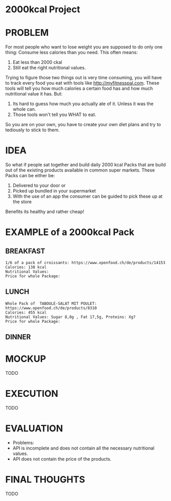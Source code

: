 # 2000kcal Project

# PROBLEM

For most people who want to lose weight you are supposed to do only one thing: Consume less calories than you need. This often means:

1. Eat less than 2000 ckal
2. Still eat the right nutritional values. 

Trying to figure those two things out is very time consuming, you will have to track every food you eat with tools like http://myfitnesspal.com. These tools will tell you how much calories a certain food has and how much nutritional value it has. But:

1. Its hard to guess how much you actually ate of it. Unless it was the whole can. 
2. Those tools won't tell you WHAT to eat. 

So you are on your own, you have to create your own diet plans and try to tediously to stick to them. 

# IDEA

So what if people sat together and build daily 2000 kcal Packs that are build out of the existing products available in common super markets. These Packs can be either be:

1. Delivered to your door or 
2. Picked up bundled in your supermarket
3. With the use of an app the consumer can be guided to pick these up at the store

Benefits its healthy and rather cheap!

# EXAMPLE of a 2000kcal Pack

## BREAKFAST
    1/6 of a pack of croissants: https://www.openfood.ch/de/products/14153 
    Calories: 138 kcal 
    Nutritional Values: 
    Price for whole Package:

## LUNCH 
    Whole Pack of  TABOULÉ-SALAT MIT POULET: https://www.openfood.ch/de/products/8310
    Calories: 455 kcal
    Nutritional Values: Sugar 8,8g , Fat 17,5g, Proteins: Xg? 
    Price for whole Package:

## DINNER

# MOCKUP

TODO

# EXECUTION

TODO

# EVALUATION

- Problems:
 - API is incomplete and does not contain all the necessary nutritional values. 
 - API does not contain the price of the products. 

# FINAL THOUGHTS

TODO
